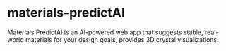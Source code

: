 # materials-predictAI
Materials PredictAI is an AI-powered web app that suggests stable, real-world materials for your design goals, provides 3D crystal visualizations.
